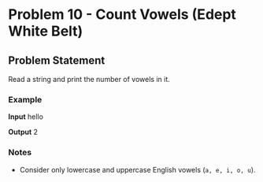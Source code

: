 # Problem 10 - Count Vowels (Edept White Belt)

## Problem Statement
Read a string and print the number of vowels in it.

### Example
**Input**
hello


**Output**
2


### Notes
- Consider only lowercase and uppercase English vowels (`a, e, i, o, u`).